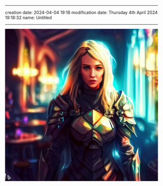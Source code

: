 
--- 
creation date: 2024-04-04 19:18 
modification date: Thursday 4th April 2024 19:18:32 
name: Untitled


--- 


![Trillion](/docs/assets/Trillion.jpeg)